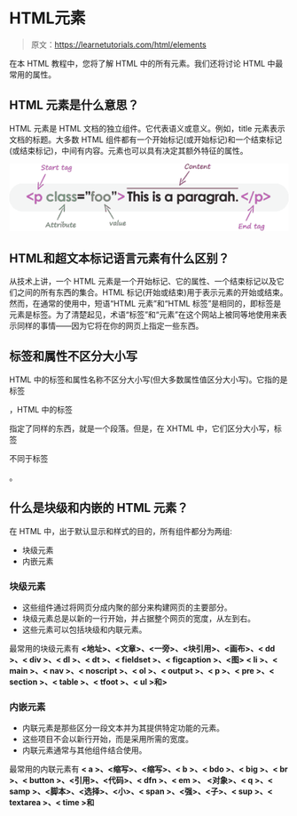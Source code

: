 # HTML元素

> 原文：<https://learnetutorials.com/html/elements>

在本 HTML 教程中，您将了解 HTML 中的所有元素。我们还将讨论 HTML 中最常用的属性。

## HTML 元素是什么意思？

HTML 元素是 HTML 文档的独立组件。它代表语义或意义。例如，title 元素表示文档的标题。大多数 HTML 组件都有一个开始标记(或开始标记)和一个结束标记(或结束标记)，中间有内容。元素也可以具有决定其额外特征的属性。

![HTML - Elements](img/d9ef7b44dbe37bbbb6b8c48b7cf9cd6d.png)

## HTML和超文本标记语言元素有什么区别？

从技术上讲，一个 HTML 元素是一个开始标记、它的属性、一个结束标记以及它们之间的所有东西的集合。HTML 标记(开始或结束)用于表示元素的开始或结束。然而，在通常的使用中，短语“HTML 元素”和“HTML 标签”是相同的，即标签是元素是标签。为了清楚起见，术语“标签”和“元素”在这个网站上被同等地使用来表示同样的事情——因为它将在你的网页上指定一些东西。

## 标签和属性不区分大小写

HTML 中的标签和属性名称不区分大小写(但大多数属性值区分大小写)。它指的是标签

，HTML 中的标签

指定了同样的东西，就是一个段落。但是，在 XHTML 中，它们区分大小写，标签

不同于标签

。

## 什么是块级和内嵌的 HTML 元素？

在 HTML 中，出于默认显示和样式的目的，所有组件都分为两组:

*   块级元素
*   内嵌元素

### 块级元素

*   这些组件通过将网页分成内聚的部分来构建网页的主要部分。
*   块级元素总是以新的一行开始，并占据整个网页的宽度，从左到右。
*   这些元素可以包括块级和内联元素。

最常用的块级元素有 **<地址>、<文章>、<一旁>、<块引用>、<画布>、< dd >、< div >、< dl >、< dt >、< fieldset >、< figcaption >、<图> < li >、< main >、< nav >、< noscript >、< ol >、< output >、< p >、< pre >、< section >、< table >、< tfoot >、< ul >和>**

### 内嵌元素

*   内联元素是那些区分一段文本并为其提供特定功能的元素。
*   这些项目不会以新行开始，而是采用所需的宽度。
*   内联元素通常与其他组件结合使用。

最常用的内联元素有 **< a >、<缩写>、<缩写>、< b >、< bdo >、< big >、< br >、< button >、<引用>、<代码>、< dfn >、< em >、 <对象>、< q >、< samp >、<脚本>、<选择>、<小>、< span >、<强>、<子>、< sup >、< textarea >、< time >和**